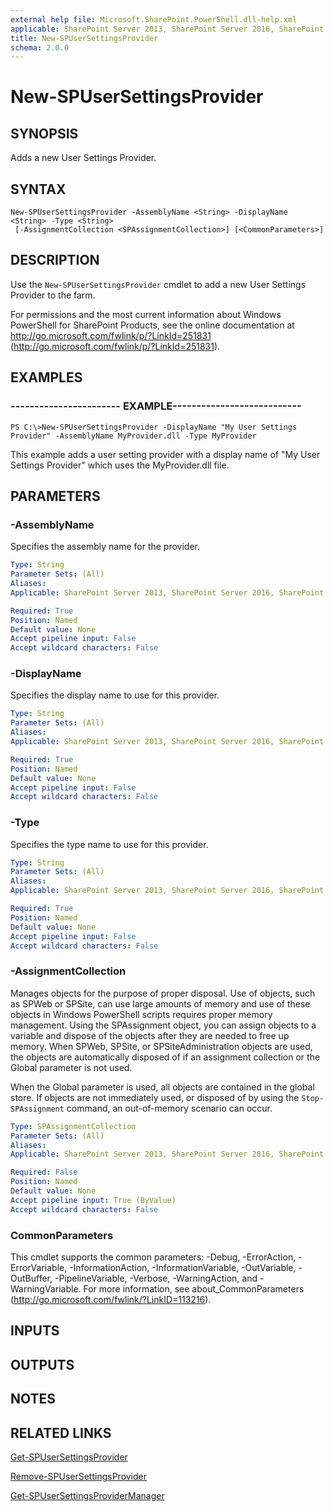 ```yaml
---
external help file: Microsoft.SharePoint.PowerShell.dll-help.xml
applicable: SharePoint Server 2013, SharePoint Server 2016, SharePoint Server 2019
title: New-SPUserSettingsProvider
schema: 2.0.0
---
```


# New-SPUserSettingsProvider

## SYNOPSIS
Adds a new User Settings Provider.


## SYNTAX

```
New-SPUserSettingsProvider -AssemblyName <String> -DisplayName <String> -Type <String>
 [-AssignmentCollection <SPAssignmentCollection>] [<CommonParameters>]
```

## DESCRIPTION
Use the `New-SPUserSettingsProvider` cmdlet to add a new User Settings Provider to the farm.

For permissions and the most current information about Windows PowerShell for SharePoint Products, see the online documentation at http://go.microsoft.com/fwlink/p/?LinkId=251831 (http://go.microsoft.com/fwlink/p/?LinkId=251831).


## EXAMPLES

### ----------------------- EXAMPLE---------------------------
```
PS C:\>New-SPUserSettingsProvider -DisplayName "My User Settings Provider" -AssemblyName MyProvider.dll -Type MyProvider
```

This example adds a user setting provider with a display name of "My User Settings Provider" which uses the MyProvider.dll file.


## PARAMETERS

### -AssemblyName
Specifies the assembly name for the provider.

```yaml
Type: String
Parameter Sets: (All)
Aliases: 
Applicable: SharePoint Server 2013, SharePoint Server 2016, SharePoint Server 2019

Required: True
Position: Named
Default value: None
Accept pipeline input: False
Accept wildcard characters: False
```

### -DisplayName
Specifies the display name to use for this provider.

```yaml
Type: String
Parameter Sets: (All)
Aliases: 
Applicable: SharePoint Server 2013, SharePoint Server 2016, SharePoint Server 2019

Required: True
Position: Named
Default value: None
Accept pipeline input: False
Accept wildcard characters: False
```

### -Type
Specifies the type name to use for this provider.

```yaml
Type: String
Parameter Sets: (All)
Aliases: 
Applicable: SharePoint Server 2013, SharePoint Server 2016, SharePoint Server 2019

Required: True
Position: Named
Default value: None
Accept pipeline input: False
Accept wildcard characters: False
```

### -AssignmentCollection
Manages objects for the purpose of proper disposal.
Use of objects, such as SPWeb or SPSite, can use large amounts of memory and use of these objects in Windows PowerShell scripts requires proper memory management.
Using the SPAssignment object, you can assign objects to a variable and dispose of the objects after they are needed to free up memory.
When SPWeb, SPSite, or SPSiteAdministration objects are used, the objects are automatically disposed of if an assignment collection or the Global parameter is not used.

When the Global parameter is used, all objects are contained in the global store.
If objects are not immediately used, or disposed of by using the `Stop-SPAssignment` command, an out-of-memory scenario can occur.

```yaml
Type: SPAssignmentCollection
Parameter Sets: (All)
Aliases: 
Applicable: SharePoint Server 2013, SharePoint Server 2016, SharePoint Server 2019

Required: False
Position: Named
Default value: None
Accept pipeline input: True (ByValue)
Accept wildcard characters: False
```

### CommonParameters
This cmdlet supports the common parameters: -Debug, -ErrorAction, -ErrorVariable, -InformationAction, -InformationVariable, -OutVariable, -OutBuffer, -PipelineVariable, -Verbose, -WarningAction, and -WarningVariable. For more information, see about_CommonParameters (http://go.microsoft.com/fwlink/?LinkID=113216).

## INPUTS

## OUTPUTS

## NOTES

## RELATED LINKS

[Get-SPUserSettingsProvider](Get-SPUserSettingsProvider.md)

[Remove-SPUserSettingsProvider](Remove-SPUserSettingsProvider.md)

[Get-SPUserSettingsProviderManager](Get-SPUserSettingsProviderManager.md)
